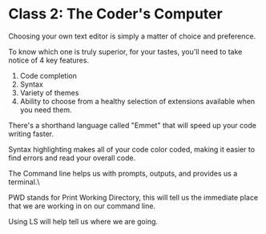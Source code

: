# Class 2: The Coder's Computer

Choosing your own text editor is simply a matter of choice and preference.

To know which one is truly superior, for your tastes, you'll need to take notice of 4 key features.
1. Code completion
2. Syntax
3. Variety of themes
4. Ability to choose from a healthy selection of extensions available when you need them.

There's a shorthand language called "Emmet" that will speed up your code writing faster.

Syntax highlighting makes all of your code color coded, making it easier to find errors and read your overall code.

The Command line helps us with prompts, outputs, and provides us a terminal.\\

PWD stands for Print Working Directory, this will tell us the immediate place that we are working in on our command line.

Using LS will help tell us where we are going.



